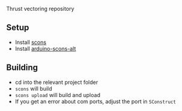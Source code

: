 Thrust vectoring repository

Setup
-----

* Install [scons](http://www.scons.org/download.php)
* Install [arduino-scons-alt](https://github.com/tomjnixon/arduino-scons-alt)

Building
--------

* cd into the relevant project folder
* `scons` will build
* `scons upload` will build and upload
* If you get an error about com ports, adjust the port in `SConstruct`
